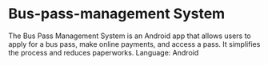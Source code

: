 # Bus-pass-management System
The Bus Pass Management System is an Android app that allows users to apply for a bus pass, make online payments, and access a  pass. It simplifies the process and reduces paperworks. 
Language: Android
